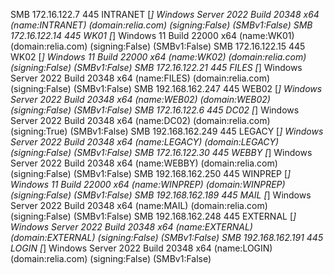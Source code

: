 SMB         172.16.122.7    445    INTRANET         [*] Windows Server 2022 Build 20348 x64 (name:INTRANET) (domain:relia.com) (signing:False) (SMBv1:False)
SMB         172.16.122.14   445    WK01             [*] Windows 11 Build 22000 x64 (name:WK01) (domain:relia.com) (signing:False) (SMBv1:False)
SMB         172.16.122.15   445    WK02             [*] Windows 11 Build 22000 x64 (name:WK02) (domain:relia.com) (signing:False) (SMBv1:False)
SMB         172.16.122.21   445    FILES            [*] Windows Server 2022 Build 20348 x64 (name:FILES) (domain:relia.com) (signing:False) (SMBv1:False)
SMB         192.168.162.247 445    WEB02            [*] Windows Server 2022 Build 20348 x64 (name:WEB02) (domain:WEB02) (signing:False) (SMBv1:False)
SMB         172.16.122.6    445    DC02             [*] Windows Server 2022 Build 20348 x64 (name:DC02) (domain:relia.com) (signing:True) (SMBv1:False)
SMB         192.168.162.249 445    LEGACY           [*] Windows Server 2022 Build 20348 x64 (name:LEGACY) (domain:LEGACY) (signing:False) (SMBv1:False)
SMB         172.16.122.30   445    WEBBY            [*] Windows Server 2022 Build 20348 x64 (name:WEBBY) (domain:relia.com) (signing:False) (SMBv1:False)
SMB         192.168.162.250 445    WINPREP          [*] Windows 11 Build 22000 x64 (name:WINPREP) (domain:WINPREP) (signing:False) (SMBv1:False)
SMB         192.168.162.189 445    MAIL             [*] Windows Server 2022 Build 20348 x64 (name:MAIL) (domain:relia.com) (signing:False) (SMBv1:False)
SMB         192.168.162.248 445    EXTERNAL         [*] Windows Server 2022 Build 20348 x64 (name:EXTERNAL) (domain:EXTERNAL) (signing:False) (SMBv1:False)
SMB         192.168.162.191 445    LOGIN            [*] Windows Server 2022 Build 20348 x64 (name:LOGIN) (domain:relia.com) (signing:False) (SMBv1:False)

